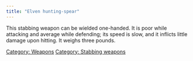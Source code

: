 ```yaml
---
title: "Elven hunting-spear"
---
```


This stabbing weapon can be wielded one-handed. It is poor while
attacking and average while defending; its speed is slow, and it
inflicts little damage upon hitting. It weighs three pounds.

[Category: Weapons](Category:_Weapons "wikilink") [Category: Stabbing
weapons](Category:_Stabbing_weapons "wikilink")